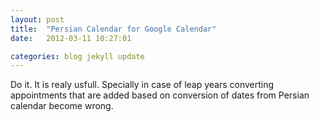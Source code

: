 ```yaml
---
layout: post
title:  "Persian Calendar for Google Calendar"
date:   2012-03-11 10:27:01

categories: blog jekyll update
---
```



Do it. It is realy usfull. Specially in case of leap years converting appointments that are added based on conversion of dates from Persian calendar become wrong. 
